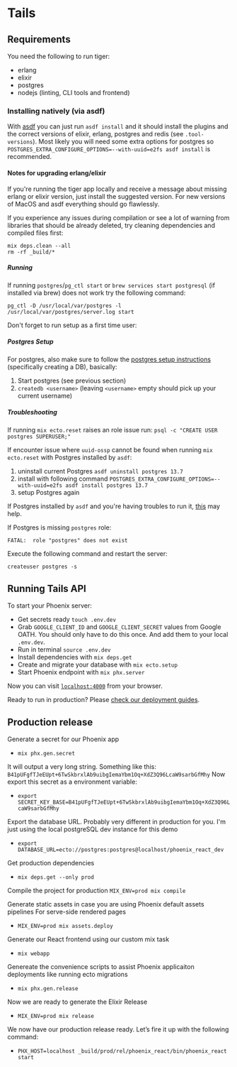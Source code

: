# Tails

## Requirements

You need the following to run tiger:

- erlang
- elixir
- postgres
- nodejs (linting, CLI tools and frontend)

### Installing natively (via asdf)

With [asdf](https://github.com/asdf-vm/asdf) you can just run `asdf install` and it should install the plugins and the correct versions of elixir, erlang, postgres and redis (see `.tool-versions`). Most likely you will need some extra options for postgres so `POSTGRES_EXTRA_CONFIGURE_OPTIONS=--with-uuid=e2fs asdf install` is recommended.

#### Notes for upgrading erlang/elixir

If you're running the tiger app locally and receive a message about missing erlang or elixir version,
just install the suggested version.
For new versions of MacOS and asdf everything should go flawlessly.

If you experience any issues during compilation or see a lot of warning from libraries that should be already deleted, try cleaning dependencies and compiled files first:

```
mix deps.clean --all
rm -rf _build/*
```
##### Running

If running `postgres`/`pg_ctl start` or `brew services start postgresql` (if installed via brew) does not work try the following command:

`pg_ctl -D /usr/local/var/postgres -l /usr/local/var/postgres/server.log start`

Don't forget to run setup as a first time user:

##### Postgres Setup

For postgres, also make sure to follow the [postgres setup instructions](https://github.com/smashedtoatoms/asdf-postgres#run) (specifically creating a DB), basically:

1. Start postgres (see previous section)
2. `createdb <username>` (leaving `<username>` empty should pick up your current username)


##### Troubleshooting

If running `mix ecto.reset` raises an role issue run: `psql -c "CREATE USER postgres SUPERUSER;"`

If encounter issue where `uuid-ossp` cannot be found when running `mix ecto.reset` with Postgres installed by `asdf`:

1. uninstall current Postgres
   `asdf uninstall postgres 13.7`
2. install with following command
   `POSTGRES_EXTRA_CONFIGURE_OPTIONS=--with-uuid=e2fs asdf install postgres 13.7`
3. setup Postgres again

If Postgres installed by `asdf` and you're having troubles to run it, [this](https://github.com/smashedtoatoms/asdf-postgres#run) may help.

If Postgres is missing `postgres` role:

```
FATAL:  role "postgres" does not exist
```

Execute the following command and restart the server:

```
createuser postgres -s
```

## Running Tails API

To start your Phoenix server:

- Get secrets ready `touch .env.dev`
- Grab `GOOGLE_CLIENT_ID` and `GOOGLE_CLIENT_SECRET` values from Google OATH. You should only have to do this once. And add them to your local `.env.dev`.
- Run in terminal `source .env.dev`
- Install dependencies with `mix deps.get`
- Create and migrate your database with `mix ecto.setup`
- Start Phoenix endpoint with `mix phx.server`

Now you can visit [`localhost:4000`](http://localhost:4000) from your browser.

Ready to run in production? Please [check our deployment guides](https://hexdocs.pm/phoenix/deployment.html).

## Production release
Generate a secret for our Phoenix app
- `mix phx.gen.secret`

It will output a very long string. Something like this: `B41pUFgfTJeEUpt+6TwSkbrxlAb9uibgIemaYbm1Oq+XdZ3Q96LcaW9sarbGfMhy`
Now export this secret as a environment variable: 
- `export SECRET_KEY_BASE=B41pUFgfTJeEUpt+6TwSkbrxlAb9uibgIemaYbm1Oq+XdZ3Q96LcaW9sarbGfMhy`

Export the database URL. Probably very different in production for you.
I'm just using the local postgreSQL dev instance for this demo
- `export DATABASE_URL=ecto://postgres:postgres@localhost/phoenix_react_dev`

Get production dependencies
- `mix deps.get --only prod`

Compile the project for production
`MIX_ENV=prod mix compile`

Generate static assets in case you are using Phoenix default assets pipelines For serve-side rendered pages
- `MIX_ENV=prod mix assets.deploy`

Generate our React frontend using our custom mix task
- `mix webapp`

Genereate the convenience scripts to assist Phoenix applicaiton deployments like running ecto migrations
- `mix phx.gen.release`

Now we are ready to generate the Elixir Release
- `MIX_ENV=prod mix release`

We now have our production release ready. Let’s fire it up with the following command:

- `PHX_HOST=localhost _build/prod/rel/phoenix_react/bin/phoenix_react start`

